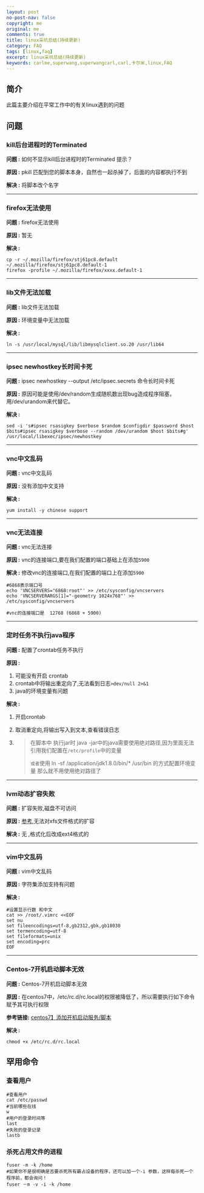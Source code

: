 ```yaml
---
layout: post
no-post-nav: false 
copyright: me
original: me
comments: true
title: linux采坑总结(持续更新)
category: FAQ
tags: [linux,faq]
excerpt: linux采坑总结(持续更新)
keywords: carlme,superwang,superwangcarl,carl,卡尔米,linux,FAQ
---
```


## 简介

此篇主要介绍在平常工作中的有关linux遇到的问题

## 问题

### kill后台进程时的Terminated 

**问题 :** 如何不显示kill后台进程时的Terminated 提示？ 

**原因 :** pkill 匹配到您的脚本本身，自然也一起杀掉了，后面的内容都执行不到

**解决 :** 将脚本改个名字

***

### firefox无法使用

**问题 :**  firefox无法使用

**原因 :** 暂无

**解决 :** 

```
cp -r ~/.mozilla/firefox/stj61pc8.default ~/.mozilla/firefox/stj61pc8.default-1 
firefox -profile ~/.mozilla/firefox/xxxx.default-1
```

***

### lib文件无法加载

**问题 :** lib文件无法加载

**原因 :** 环境变量中无法加载

**解决 :** 

```
ln -s /usr/local/mysql/lib/libmysqlclient.so.20 /usr/lib64
```

***

### ipsec newhostkey长时间卡死

**问题 :** ipsec newhostkey --output /etc/ipsec.secrets 命令长时间卡死

**原因 :** 原因可能是使用/dev/random生成随机数出现bug造成程序阻塞，用/dev/urandom来代替它。

**解决 :** 

```shell
sed -i 's#ipsec rsasigkey $verbose $random $configdir $password $host $bits#ipsec rsasigkey $verbose --random /dev/urandom $host $bits#g' /usr/local/libexec/ipsec/newhostkey
```

***

### vnc中文乱码

**问题 :** vnc中文乱码

**原因 :** 没有添加中文支持

**解决 :** 

```shell
yum install -y chinese support
```

***

### vnc无法连接

**问题 :** vnc无法连接

**原因 :** vnc的连接端口,要在我们配置的端口基础上在添加`5900`

**解决 :** 修改vnc的连接端口,在我们配置的端口上在添加`5900`

```shell
#6868表示端口号  
echo 'VNCSERVERS="6868:root"' >> /etc/sysconfig/vncservers
echo 'VNCSERVERARGS[1]="-geometry 1024x768"' >> /etc/sysconfig/vncservers

#vnc的连接端口是  12768 (6868 + 5900)
```

***

### 定时任务不执行java程序

**问题 :** 配置了crontab任务不执行

**原因 :** 

1. 可能没有开启 crontab
2. crontab中将输出重定向了,无法看到日志`>dev/null 2>&1`
3. java的环境变量有问题

**解决 :** 

1. 开启crontab

2. 取消重定向,将输出写入到文本,查看错误日志

3. > 在脚本中 执行jar时 java -jar中的java需要使用绝对路径,因为里面无法引用我们配置在`/etc/profile`中的变量
   >
   > `或者`使用 ln -sf /application/jdk1.8.0/bin/* /usr/bin 的方式配置环境变量 那么就不用使用绝对路径了

***

### lvm动态扩容失败

**问题 :** 扩容失败,磁盘不可访问

**原因 :** [参考](https://www.cnblogs.com/kevingrace/p/5825963.html),无法对xfs文件格式的扩容

**解决 :** 无 ,格式化后改成ext4格式的

***

### vim中文乱码

**问题 :** vim中文乱码

**原因 :** 字符集添加支持有问题

**解决 :** 

```shell
#设置显示行数 和中文
cat >> /root/.vimrc <<EOF
set nu
set fileencodings=utf-8,gb2312,gbk,gb18030
set termencoding=utf-8
set fileformats=unix
set encoding=prc
EOF
```

***

### Centos-7开机启动脚本无效

**问题 :** Centos-7开机启动脚本无效

**原因 :** 在centos7中，/etc/rc.d/rc.local的权限被降低了，所以需要执行如下命令赋予其可执行权限

**参考链接:**  [centos7】添加开机启动服务/脚本](https://www.cnblogs.com/startcentos/p/6147444.html)

**解决 :** 

```shell
chmod +x /etc/rc.d/rc.local
```



## 罕用命令

### 查看用户

```shell
#查看用户
cat /etc/passwd
#当前哪些在线
w
#用户的登录时间等
last
#失败的登录记录
lastb
```

### 杀死占用文件的进程

```shell
fuser -m -k /home
#如果你不是很明确是否要杀死所有霸占设备的程序，还可以加一个-i 参数，这样每杀死一个程序前，都会询问！
fuser －m -v -i -k /home
```

